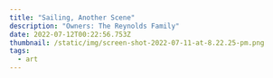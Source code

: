 ```yaml
---
title: "Sailing, Another Scene"
description: "Owners: The Reynolds Family"
date: 2022-07-12T00:22:56.753Z
thumbnail: /static/img/screen-shot-2022-07-11-at-8.22.25-pm.png
tags:
  - art
---
```

